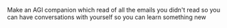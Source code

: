 Make an AGI companion which read of all the emails you didn't read so you can have conversations with yourself so you can learn something new
